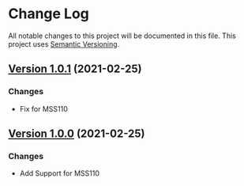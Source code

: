 # Change Log

All notable changes to this project will be documented in this file. This project uses [Semantic Versioning](https://semver.org/).

## [Version 1.0.1](https://github.com/donavanbecker/homebridge-meross-cloud/compare/v1.0.0...v1.0.1) (2021-02-25)

### Changes

- Fix for MSS110

## [Version 1.0.0](https://github.com/donavanbecker/homebridge-meross-cloud/releases/tag/v1.0.0) (2021-02-25)

### Changes

- Add Support for MSS110